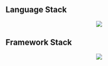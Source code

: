 ## Language Stack
<center>
  <img src="https://skillicons.dev/icons?i=git,javascript,php,python,cs,mysql,postgresql" />
</center>

## Framework Stack
<center>
  <img src="https://skillicons.dev/icons?i=jquery,react,django,flask,dotnet" />
</center>
